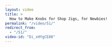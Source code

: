 ```yaml
---
layout: video
title: >
  How to Make Knobs for Shop Jigs, for Newbies!
permalink: "/video/51/"
redirect_from:
  - "/51/"
video-id: "Di_xHYgCE88"
---
```

